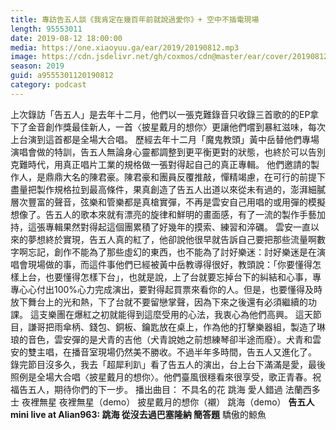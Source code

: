 ```yaml
---
title: 專訪告五人談《我肯定在幾百年前就說過愛你》+ 空中不插電現場
length: 95553011
date: 2019-08-12 18:00:00
media: https://one.xiaoyuu.ga/ear/2019/20190812.mp3
image: https://cdn.jsdelivr.net/gh/coxmos/cdn@master/ear/cover/20190812.jpeg
season: 2019
guid: a9555301120190812
category: podcast
---
```


上次錄訪「告五人」是去年十二月，他們以一張克難錄音只收錄三首歌的的EP拿下了金音創作獎最佳新人，一首〈披星戴月的想你〉更讓他們嚐到暴紅滋味，每次上台演到這首都是全場大合唱。
歷經去年十二月「魔鬼教頭」黃中岳替他們專場演唱會做的特訓，告五人無論身心靈都調整到更平衡更對的狀態，也終於可以告別克難時代，用真正唱片工業的規格做一張對得起自己的真正專輯。
他們邀請的製作人，是鼎鼎大名的陳君豪。陳君豪和團員反覆推敲，憚精竭慮，在可行的前提下盡量把製作規格拉到最高條件，果真創造了告五人出道以來從未有過的，澎湃細膩層次豐富的聲音，弦樂和管樂都是真槍實彈，不再是雲安自己用唱的或用彈的模擬想像了。告五人的歌本來就有漂亮的旋律和鮮明的畫面感，有了一流的製作手藝加持，這張專輯果然對得起這個團累積了好幾年的摸索、練習和淬礪。
雲安一直以來的夢想終於實現，告五人真的紅了，他卻說他很早就告訴自己要把那些流量啊數字啊忘記，創作不能為了那些虛幻的東西，也不能為了討好樂迷：討好樂迷是在演唱會現場做的事，而這件事他們已經被黃中岳教導得很好，教頭說：「你要懂得怎樣上台，也要懂得怎樣下台」，也就是說，上了台就要忘掉台下的糾結和心事，專專心心付出100%心力完成演出，要對得起買票來看你的人。但是，也要懂得及時放下舞台上的光和熱，下了台就不要留戀掌聲，因為下來之後還有必須繼續的功課。
這支樂團在爆紅之初就能得到這麼受用的心法，我衷心為他們高興。
這天節目，謙哥把雨傘柄、錢包、銅板、鑰匙放在桌上，作為他的打擊樂器組，製造了琳琅的音色，雲安彈的是犬青的吉他（犬青說她之前想練琴卻半途而廢）。犬青和雲安的雙主唱，在播音室現場仍然美不勝收。不過半年多時間，告五人又進化了。
錄完節目沒多久，我去「超犀利趴」看了告五人的演出，台上台下滿滿是愛，最後照例是全場大合唱〈披星戴月的想你〉。他們臺風很穩看來很享受，歌正青春。祝福告五人，期待你們的下一步。
播出曲目：
不具名的花
跳海
愛人錯過
法蘭西多士
夜裡無星
夜裡無星（demo）
披星戴月的想你（襯）
跳海（demo）
<strong>告五人 mini live at Alian963:
跳海
從沒去過巴塞隆納
簡答題</strong>
驕傲的鯨魚

